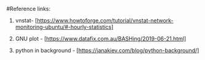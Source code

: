 #Reference links:

1) vnstat- [https://www.howtoforge.com/tutorial/vnstat-network-monitoring-ubuntu/#-hourly-statistics]

2) GNU plot - [https://www.datafix.com.au/BASHing/2019-06-21.html]

3) python in background - [https://janakiev.com/blog/python-background/]
